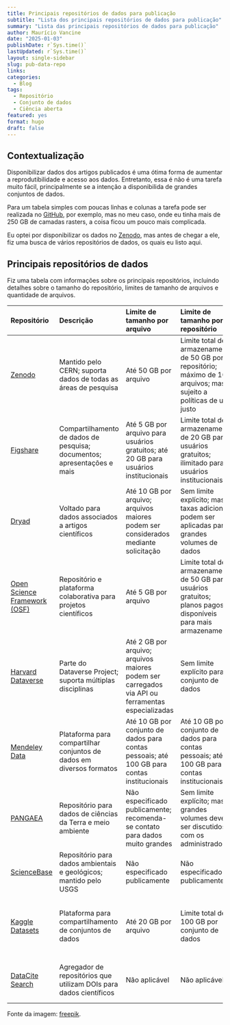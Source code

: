 ```yaml
---
title: Principais repositórios de dados para publicação
subtitle: "Lista dos principais repositórios de dados para publicação"
summary: "Lista das principais repositórios de dados para publicação"
author: Maurício Vancine
date: "2025-01-03"
publishDate: r`Sys.time()` 
lastUpdated: r`Sys.time()`
layout: single-sidebar
slug: pub-data-repo
links:
categories:
  - Blog
tags:
  - Repositório
  - Conjunto de dados
  - Ciência aberta
featured: yes
format: hugo
draft: false
---
```


## Contextualização

Disponibilizar dados dos artigos publicados é uma ótima forma de aumentar a reprodutibilidade e acesso aos dados. Entretanto, essa é não é uma tarefa muito fácil, principalmente se a intenção a disponibilida de grandes conjuntos de dados.

Para um tabela simples com poucas linhas e colunas a tarefa pode ser realizada no [GitHub](), por exemplo, mas no meu caso, onde eu tinha mais de 250 GB de camadas rasters, a coisa ficou um pouco mais complicada.

Eu optei por disponibilizar os dados no [Zenodo](https://zenodo.org), mas antes de chegar a ele, fiz uma busca de vários repositórios de dados, os quais eu listo aqui.

## Principais repositórios de dados 

Fiz uma tabela com informações sobre os principais repositórios, incluindo detalhes sobre o tamanho do repositório, limites de tamanho de arquivos e quantidade de arquivos.


|Repositório                  |Descrição                                                               |Limite de tamanho por arquivo                                                                     |Limite de tamanho por repositório                                                                                    |Características principais                                                                                 |
|:----------------------------|:-----------------------------------------------------------------------|:-------------------------------------------------------------------------------------------------|:--------------------------------------------------------------------------------------------------------------------|:----------------------------------------------------------------------------------------------------------|
|[Zenodo](https://zenodoorg)  |Mantido pelo CERN; suporta dados de todas as áreas de pesquisa          |Até 50 GB por arquivo                                                                             |Limite total de armazenamento de 50 GB por repositório; máximo de 100 arquivos; mas sujeito a políticas de uso justo |Integração com GitHub; atribuição de DOI; compartilhamento gratuito                                        |
|[Figshare](https://figsharecom)|Compartilhamento de dados de pesquisa; documentos; apresentações e mais |Até 5 GB por arquivo para usuários gratuitos; até 20 GB para usuários institucionais              |Limite total de armazenamento de 20 GB para usuários gratuitos; ilimitado para usuários institucionais               |Fácil visualização de arquivos; suporte para muitos formatos; atribuição de DOI                            |
|[Dryad](https://datadryadorg)|Voltado para dados associados a artigos científicos                     |Até 10 GB por arquivo; arquivos maiores podem ser considerados mediante solicitação               |Sem limite explícito; mas taxas adicionais podem ser aplicadas para grandes volumes de dados                         |Focado em dados biológicos e ambientais; metadados detalhados; requer taxa para publicação em alguns casos |
|[Open Science Framework (OSF)](https://osfio)|Repositório e plataforma colaborativa para projetos científicos         |Até 5 GB por arquivo                                                                              |Limite total de armazenamento de 50 GB para usuários gratuitos; planos pagos disponíveis para mais armazenamento     |Integração com ferramentas como GitHub; Google Drive e Dropbox; suporte para projetos interdisciplinares   |
|[Harvard Dataverse](https://dataverseharvardedu)|Parte do Dataverse Project; suporta múltiplas disciplinas               |Até 2 GB por arquivo; arquivos maiores podem ser carregados via API ou ferramentas especializadas |Sem limite explícito para o conjunto de dados                                                                        |Metadados detalhados; foco em dados de pesquisa; gratuito para compartilhar                                |
|[Mendeley Data](https://datamendeleycom)|Plataforma para compartilhar conjuntos de dados em diversos formatos    |Até 10 GB por conjunto de dados para contas pessoais; até 100 GB para contas institucionais       |Até 10 GB por conjunto de dados para contas pessoais; até 100 GB para contas institucionais                          |Oferecido pela Elsevier; integração com artigos científicos publicados na plataforma                       |
|[PANGAEA](https://wwwpangaeade)|Repositório para dados de ciências da Terra e meio ambiente             |Não especificado publicamente; recomenda-se contato para dados muito grandes                      |Sem limite explícito; mas grandes volumes devem ser discutidos com os administradores                                |Focado em dados ambientais; integração com artigos científicos e periódicos específicos                    |
|[ScienceBase](https://wwwsciencebasegov)|Repositório para dados ambientais e geológicos; mantido pelo USGS       |Não especificado publicamente                                                                     |Não especificado publicamente                                                                                        |Focado em dados geoespaciais; suporte para diversas áreas ambientais                                       |
|[Kaggle Datasets](https://wwwkagglecom/datasets)|Plataforma para compartilhamento de conjuntos de dados                  |Até 20 GB por arquivo                                                                             |Limite total de 100 GB por conjunto de dados                                                                         |Popular entre cientistas de dados; fácil acesso a dados para aprendizado de máquina e análise              |
|[DataCite Search](https://searchdataciteorg)|Agregador de repositórios que utilizam DOIs para dados científicos      |Não aplicável                                                                                     |Não aplicável                                                                                                        |Permite localizar conjuntos de dados em múltiplos repositórios                                             |

Fonte da imagem: [freepik](https://www.freepik.com/free-vector/server-concept-illustration_5357389.htm?log-in=google#fromView=search&page=1&position=10&uuid=5e151ded-9f1e-4a2d-9671-66c1b46cd933&new_detail=true).
